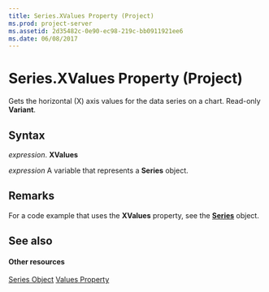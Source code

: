 ```yaml
---
title: Series.XValues Property (Project)
ms.prod: project-server
ms.assetid: 2d35482c-0e90-ec98-219c-bb0911921ee6
ms.date: 06/08/2017
---
```



# Series.XValues Property (Project)
Gets the horizontal (X) axis values for the data series on a chart. Read-only  **Variant**.

## Syntax

 _expression_. **XValues**

 _expression_ A variable that represents a **Series** object.


## Remarks

For a code example that uses the  **XValues** property, see the **[Series](Project.series.md)** object.


## See also


#### Other resources


[Series Object](Project.series.md)
[Values Property](series-values-property-project.md)
